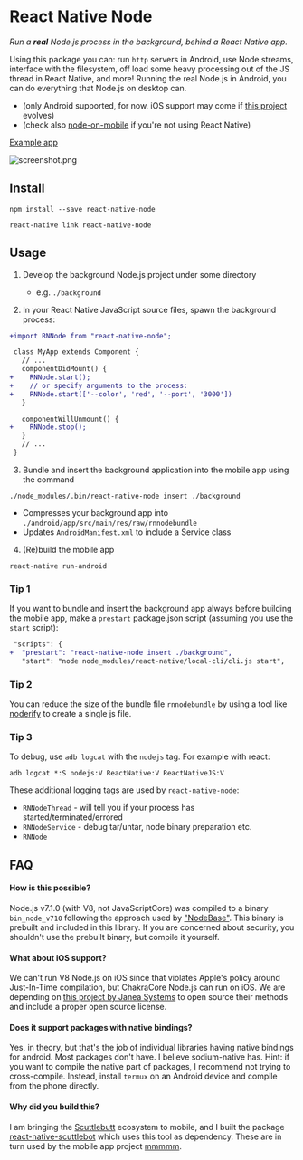 # React Native Node

*Run a **real** Node.js process in the background, behind a React Native app.*

Using this package you can: run `http` servers in Android, use Node streams, interface with the filesystem, off load some heavy processing out of the JS thread in React Native, and more! Running the real Node.js in Android, you can do everything that Node.js on desktop can.

- (only Android supported, for now. iOS support may come if [this project](http://www.janeasystems.com/blog/node-js-meets-ios/) evolves)
- (check also [node-on-mobile](https://github.com/node-on-mobile/node-on-android) if you're not using React Native)

[Example app](./example)

![screenshot.png](./screenshot.png)

## Install

```
npm install --save react-native-node
```

```
react-native link react-native-node
```

## Usage

1. Develop the background Node.js project under some directory
    - e.g. `./background`

2. In your React Native JavaScript source files, spawn the background process:

```diff
+import RNNode from "react-native-node";

 class MyApp extends Component {
   // ...
   componentDidMount() {
+    RNNode.start();
+    // or specify arguments to the process:
+    RNNode.start(['--color', 'red', '--port', '3000'])
   }

   componentWillUnmount() {
+    RNNode.stop();
   }
   // ...
 }
```

3. Bundle and insert the background application into the mobile app using the command

```
./node_modules/.bin/react-native-node insert ./background
```

- Compresses your background app into `./android/app/src/main/res/raw/rnnodebundle`
- Updates `AndroidManifest.xml` to include a Service class

4. (Re)build the mobile app

```
react-native run-android
```

### Tip 1

If you want to bundle and insert the background app always before building the mobile app, make a `prestart` package.json script (assuming you use the `start` script):

```diff
 "scripts": {
+  "prestart": "react-native-node insert ./background",
   "start": "node node_modules/react-native/local-cli/cli.js start",
```

### Tip 2

You can reduce the size of the bundle file `rnnodebundle` by using a tool like [noderify](https://www.npmjs.com/package/noderify) to create a single js file.

### Tip 3

To debug, use `adb logcat` with the `nodejs` tag. For example with react:

```
adb logcat *:S nodejs:V ReactNative:V ReactNativeJS:V
```

These additional logging tags are used by `react-native-node`:
- `RNNodeThread` - will tell you if your process has started/terminated/errored
- `RNNodeService` - debug tar/untar, node binary preparation etc.
- `RNNode`

## FAQ

#### How is this possible?

Node.js v7.1.0 (with V8, not JavaScriptCore) was compiled to a binary `bin_node_v710` following the approach used by ["NodeBase"](https://github.com/dna2github/NodeBase). This binary is prebuilt and included in this library. If you are concerned about security, you shouldn't use the prebuilt binary, but compile it yourself.

#### What about iOS support?

We can't run V8 Node.js on iOS since that violates Apple's policy around Just-In-Time compilation, but ChakraCore Node.js can run on iOS. We are depending on [this project by Janea Systems](http://www.janeasystems.com/blog/node-js-meets-ios/) to open source their methods and include a proper open source license.

#### Does it support packages with native bindings?

Yes, in theory, but that's the job of individual libraries having native bindings for android. Most packages don't have. I believe sodium-native has. Hint: if you want to compile the native part of packages, I recommend not trying to cross-compile. Instead, install `termux` on an Android device and compile from the phone directly.

#### Why did you build this?

I am bringing the [Scuttlebutt](https://www.scuttlebutt.nz/) ecosystem to mobile, and I built the package [react-native-scuttlebot](https://github.com/ssbc/react-native-scuttlebot) which uses this tool as dependency. These are in turn used by the mobile app project [mmmmm](https://github.com/staltz/mmmmm-mobile).

